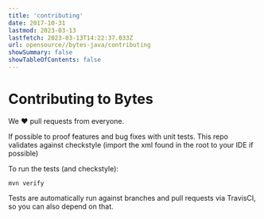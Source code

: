 ```yaml
---
title: 'contributing'
date: 2017-10-31
lastmod: 2023-03-13
lastfetch: 2023-03-13T14:22:37.033Z
url: opensource//bytes-java/contributing
showSummary: false
showTableOfContents: false
---
```

# Contributing to Bytes

We ❤ pull requests from everyone.

If possible to proof features and bug fixes with unit tests.
This repo validates against checkstyle (import the xml found in the root to your IDE if possible)

To run the tests (and checkstyle):

```shell
mvn verify
```

Tests are automatically run against branches and pull requests
via TravisCI, so you can also depend on that.
